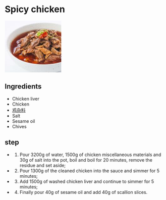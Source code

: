 # Spicy chicken

![香辣鸡杂](/images/香辣鸡杂.jpg)

## Ingredients

- Chicken liver
- Chicken
- [鸡杂料](/en/配料/鸡杂料.md)
- Salt
- Sesame oil
- Chives

## step

- 1. Pour 3200g of water, 1500g of chicken miscellaneous materials and 30g of salt into the pot, boil and boil for 20 minutes, remove the residue and set aside;
- 2. Pour 1300g of the cleaned chicken into the sauce and simmer for 5 minutes;
- 3. Add 1500g of washed chicken liver and continue to simmer for 5 minutes;
- 4. Finally pour 40g of sesame oil and add 40g of scallion slices.
